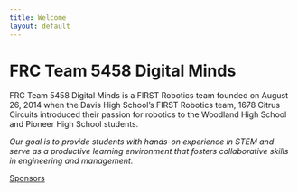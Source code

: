 ```yaml
---
title: Welcome
layout: default
---
```


# FRC Team 5458 Digital Minds

FRC Team 5458 Digital Minds is a FIRST Robotics team founded on August 26, 2014 when the Davis High School’s FIRST Robotics team, 1678 Citrus Circuits introduced their passion for robotics to the Woodland High School and Pioneer High School students.

*Our goal is to provide students with hands-on experience in STEM and serve as a productive learning environment that fosters collaborative skills in engineering and management.*

[Sponsors](/sponsors/)
